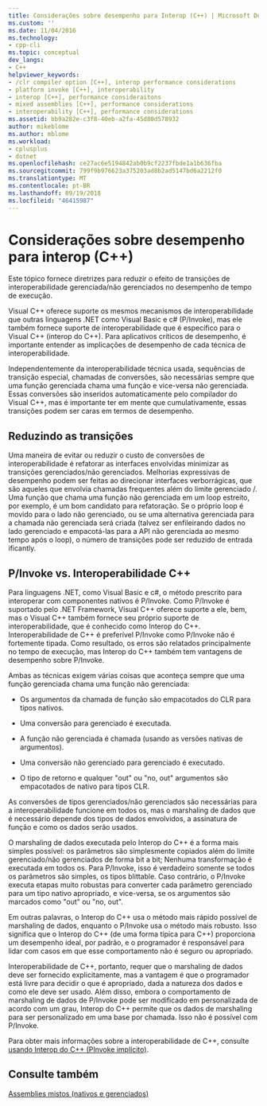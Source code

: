 ```yaml
---
title: Considerações sobre desempenho para Interop (C++) | Microsoft Docs
ms.custom: ''
ms.date: 11/04/2016
ms.technology:
- cpp-cli
ms.topic: conceptual
dev_langs:
- C++
helpviewer_keywords:
- /clr compiler option [C++], interop performance considerations
- platform invoke [C++], interoperability
- interop [C++], performance consideraitons
- mixed assemblies [C++], performance considerations
- interoperability [C++], performance considerations
ms.assetid: bb9a282e-c3f8-40eb-a2fa-45d80d578932
author: mikeblome
ms.author: mblome
ms.workload:
- cplusplus
- dotnet
ms.openlocfilehash: ce27ac6e5194842ab0b9cf2237fbde1a1b636fba
ms.sourcegitcommit: 799f9b976623a375203ad8b2ad5147bd6a2212f0
ms.translationtype: MT
ms.contentlocale: pt-BR
ms.lasthandoff: 09/19/2018
ms.locfileid: "46415987"
---
```

# <a name="performance-considerations-for-interop-c"></a>Considerações sobre desempenho para interop (C++)

Este tópico fornece diretrizes para reduzir o efeito de transições de interoperabilidade gerenciada/não gerenciados no desempenho de tempo de execução.

Visual C++ oferece suporte os mesmos mecanismos de interoperabilidade que outras linguagens .NET como Visual Basic e c# (P/Invoke), mas ele também fornece suporte de interoperabilidade que é específico para o Visual C++ (interop do C++). Para aplicativos críticos de desempenho, é importante entender as implicações de desempenho de cada técnica de interoperabilidade.

Independentemente da interoperabilidade técnica usada, sequências de transição especial, chamadas de conversões, são necessárias sempre que uma função gerenciada chama uma função e vice-versa não gerenciada. Essas conversões são inseridos automaticamente pelo compilador do Visual C++, mas é importante ter em mente que cumulativamente, essas transições podem ser caras em termos de desempenho.

## <a name="reducing-transitions"></a>Reduzindo as transições

Uma maneira de evitar ou reduzir o custo de conversões de interoperabilidade é refatorar as interfaces envolvidas minimizar as transições gerenciados/não gerenciados. Melhorias expressivas de desempenho podem ser feitas ao direcionar interfaces verborrágicas, que são aqueles que envolvia chamadas frequentes além do limite gerenciado /. Uma função que chama uma função não gerenciada em um loop estreito, por exemplo, é um bom candidato para refatoração. Se o próprio loop é movido para o lado não gerenciado, ou se uma alternativa gerenciada para a chamada não gerenciada será criada (talvez ser enfileirando dados no lado gerenciado e empacotá-las para a API não gerenciada ao mesmo tempo após o loop), o número de transições pode ser reduzido de entrada ificantly.

## <a name="pinvoke-vs-c-interop"></a>P/Invoke vs. Interoperabilidade C++

Para linguagens .NET, como Visual Basic e c#, o método prescrito para interoperar com componentes nativos é P/Invoke. Como P/Invoke é suportado pelo .NET Framework, Visual C++ oferece suporte a ele, bem, mas o Visual C++ também fornece seu próprio suporte de interoperabilidade, que é conhecido como Interop do C++. Interoperabilidade de C++ é preferível P/Invoke como P/Invoke não é fortemente tipada. Como resultado, os erros são relatados principalmente no tempo de execução, mas Interop do C++ também tem vantagens de desempenho sobre P/Invoke.

Ambas as técnicas exigem várias coisas que aconteça sempre que uma função gerenciada chama uma função não gerenciada:

- Os argumentos da chamada de função são empacotados do CLR para tipos nativos.

- Uma conversão para gerenciado é executada.

- A função não gerenciada é chamada (usando as versões nativas de argumentos).

- Uma conversão não gerenciado para gerenciado é executado.

- O tipo de retorno e qualquer "out" ou "no, out" argumentos são empacotados de nativo para tipos CLR.

As conversões de tipos gerenciados/não gerenciados são necessárias para a interoperabilidade funcione em todos os, mas o marshaling de dados que é necessário depende dos tipos de dados envolvidos, a assinatura de função e como os dados serão usados.

O marshaling de dados executada pelo Interop do C++ é a forma mais simples possível: os parâmetros são simplesmente copiados além do limite gerenciado/não gerenciados de forma bit a bit; Nenhuma transformação é executada em todos os. Para P/Invoke, isso é verdadeiro somente se todos os parâmetros são simples, os tipos blittable. Caso contrário, o P/Invoke executa etapas muito robustas para converter cada parâmetro gerenciado para um tipo nativo apropriado, e vice-versa, se os argumentos são marcados como "out" ou "no, out".

Em outras palavras, o Interop do C++ usa o método mais rápido possível de marshaling de dados, enquanto o P/Invoke usa o método mais robusto. Isso significa que o Interop do C++ (de uma forma típica para C++) proporciona um desempenho ideal, por padrão, e o programador é responsável para lidar com casos em que esse comportamento não é seguro ou apropriado.

Interoperabilidade de C++, portanto, requer que o marshaling de dados deve ser fornecido explicitamente, mas a vantagem é que o programador está livre para decidir o que é apropriado, dada a natureza dos dados e como ele deve ser usado. Além disso, embora o comportamento de marshaling de dados de P/Invoke pode ser modificado em personalizada de acordo com um grau, Interop do C++ permite que os dados de marshaling para ser personalizado em uma base por chamada. Isso não é possível com P/Invoke.

Para obter mais informações sobre a interoperabilidade de C++, consulte [usando Interop do C++ (PInvoke implícito)](../dotnet/using-cpp-interop-implicit-pinvoke.md).

## <a name="see-also"></a>Consulte também

[Assemblies mistos (nativos e gerenciados)](../dotnet/mixed-native-and-managed-assemblies.md)